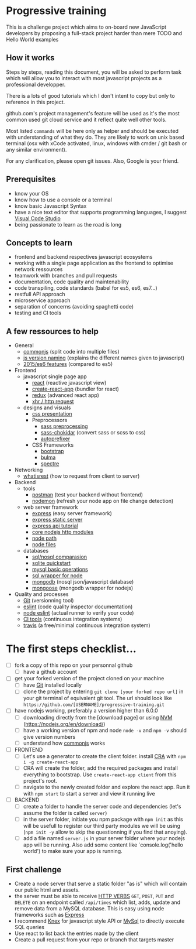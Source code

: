 # Progressive training
This is a challenge project which aims to on-board new JavaScript developers by proposing a full-stack project harder than mere TODO and Hello World examples

## How it works
Steps by steps, reading this document, you will be asked to perform task which will allow you to interact with most javascript projects as a professional developper.

There is a lots of good tutorials which I don't intent to copy but only to reference in this project.

github.com's project management's feature will be used as it's the most common used git cloud service and it reflect quite well other tools.

Most listed `commands` will be here only as helper and should be executed with understanding of what they do. They are likely to work on unix based terminal (osx with xCode activated, linux, windows with cmder / git bash or any similar environment).

For any clarification, please open git issues. Also, Google is your friend.

## Prerequisites
- know your OS
- know how to use a console or a terminal
- know basic Javascript Syntax
- have a nice text editor that supports programming languages, I suggest [Visual Code Studio](https://code.visualstudio.com)
- being passionate to learn as the road is long

## Concepts to learn

- frontend and backend respectives javascript ecosystems
- working with a single page application as the frontend to optimise network ressources
- teamwork with branches and pull requests
- documentation, code quality and maintenability
- code transpiling, code standards (babel for es5, es6, es7...)
- restfull API approach
- microservice approach
- separation of concerns (avoiding spaghetti code)
- testing and CI tools

## A few ressources to help
- General
    - [commonjs](https://nodejs.org/docs/latest/api/modules.html) (split code into multiple files)
    - [js version naming](https://benmccormick.org/2015/09/14/es5-es6-es2016-es-next-whats-going-on-with-javascript-versioning/) (explains the different names given to javascript)
    - [2015/es6 features](http://es6-features.org) (compared to es5)
- Frontend
    - javascript single page app
        - [react](https://facebook.github.io/react/tutorial/tutorial.html) (reactive javascript view)
        - [create-react-app](https://github.com/facebookincubator/create-react-app) (bundler for react)
        - [redux](http://redux.js.org/) (advanced react app)
        - [xhr / http request](https://www.npmjs.com/package/axios)
    - designs and visuals
        - [css presentation](https://www.w3schools.com/css/css_intro.asp)
        - Preprocessors
            - [sass preprocessing](http://sass-lang.com/guide)
            - [sass-chokidar](https://github.com/michaelwayman/node-sass-chokidar) (convert sass or scss to css)
            - [autoprefixer](https://autoprefixer.github.io/)
        - CSS Frameworks
            - [bootstrap](http://getbootstrap.com/getting-started/)
            - [bulma](http://bulma.io/documentation/overview/start/)
            - [spectre](https://picturepan2.github.io/spectre/)
- Networking
    - [whatisrest](http://www.restapitutorial.com/lessons/whatisrest.html) (how to request from client to server)
- Backend
    - tools
        - [postman](https://www.getpostman.com/) (test your backend without frontend)
        - [nodemon](https://nodemon.io/) (refresh your node app on file change detection)
    - web server framework
        - [express](https://expressjs.com/) (easy server framework)
        - [express static server](https://expressjs.com/en/starter/static-files.html)
        - [express api tutorial](https://scotch.io/tutorials/build-a-restful-api-using-node-and-express-4)
        - [core nodejs http modules](https://nodejs.org/api/http.html)
        - [node path](https://nodejs.org/api/path.html)
        - [node files](https://nodejs.org/api/fs.html#fs_file_system)
    - databases
        - [sql/nosql comparasion](https://www.sitepoint.com/sql-vs-nosql-differences/)
        - [sqlite quickstart](https://sqlite.org/quickstart.html)
        - [mysql basic operations](https://dev.mysql.com/doc/mysql-getting-started/en/)
        - [sql wrapper for node](https://www.npmjs.com/package/mysql#introduction)
        - [mongodb](https://www.mongodb.com/what-is-mongodb) (nosql json/javascript database)
        - [mongoose](http://mongoosejs.com/) (mongodb wrapper for nodejs)
- Quality and processes
    - [Git](https://www.git-tower.com/blog/git-cheat-sheet/) (versionning tool)
    - [eslint](http://eslint.org/) (code quality inspector documentation)
    - [node eslint](https://www.npmjs.com/package/eslint) (actual runner to verify your code)
    - [CI tools](http://www.code-maze.com/top-8-continuous-integration-tools/) (continuous integration systems)
    - [travis](https://docs.travis-ci.com/user/getting-started/) (a free/minimal continuous integration system)

# The first steps checklist...
- [ ] fork a copy of this repo on your personnal github
    - [ ] have a github account
- [ ] get your forked version of the project cloned on your machine
    - [ ] have [Git](https://git-scm.com/downloads) installed locally
    - [ ] clone the project by entering `git clone [your forked repo url]` in your git terminal of equivalent git tool. The url should look like `https://github.com/[USERNAME]/progressive-training.git`
- [ ] have nodejs working, preferably a version higher than 6.0.0
    - [ ] downloading directly from the [download page] or using [NVM](https://github.com/creationix/nvm#install-script) (https://nodejs.org/en/download/)
    - [ ] have a working version of npm and node `node -v` and `npm -v` should give version numbers
    - [ ] understand how [commonjs](https://nodejs.org/docs/latest/api/modules.html#modules_require_id) works
- [ ] FRONTEND
    - [ ] Let's use a generator to create the client folder. install [CRA](https://github.com/facebookincubator/create-react-app) with `npm i -g create-react-app`
    - [ ] CRA will create the folder, add the required packages and install everything to bootstrap. Use `create-react-app client` from this project's root.
    - [ ] navigate to the newly created folder and explore the react app. Run it with `npm start` to start a server and view it running live

- [ ] BACKEND
    - [ ] create a folder to handle the server code and dependencies (let's assume the folder is called `server`)
    - [ ] in the server folder, initiate you npm package with `npm init` as this will be usefull to register our third party modules we will be using (`npm init -y` allow to skip the questionning if you find that anoying).
    - [ ] add a file named `server.js` in your server folder where your nodejs app will be running. Also add some content like `console.log('hello world') to make sure your app is running.

## First challenge
- Create a node server that serve a static folder "as is" which will contain our public html and assets.
- the server must be able to receive [HTTP VERBS](https://developer.mozilla.org/en-US/docs/Web/HTTP/Methods) `GET`, `POST`, `PUT` and `DELETE` on an endpoint called `/api/times` which list, adds, update and remove data from a MySQL database. This is easy using node frameworks such as [Express](https://expressjs.com/)
- I recommend [Knex](https://www.npmjs.com/package/knex) for javascript style API or [MySql](https://www.npmjs.com/package/mysql) to directly execute SQL queries
- Use react to list back the entries made by the client
- Create a pull request from your repo or branch that targets master
